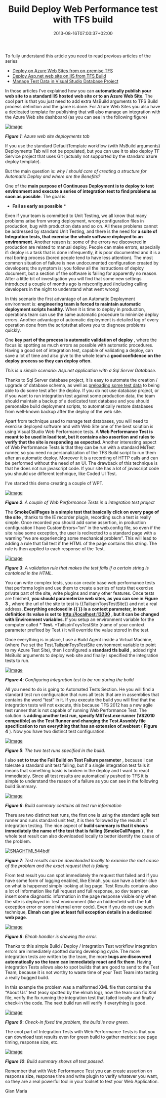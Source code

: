 ﻿---
title: "Build Deploy Web Performance test with TFS build"
description: ""
date: 2013-08-16T07:00:37+02:00
draft: false
tags: [Continuous Deployment]
categories: [Tfs]
---
To fully understand this article you need to read previous articles of the series

- [Deploy on Azure Web Sites from on-premise TFS](http://www.codewrecks.com/blog/index.php/2013/07/05/deploying-on-azure-web-sites-from-on-premise-tfs/)
- [Deploy Asp.net web site on IIS from TFS Build](http://www.codewrecks.com/blog/index.php/2013/08/01/deploy-asp-net-web-site-on-iis-from-tfs-build/)
- [Manage Test Data in Visual Studio Database Project](http://www.codewrecks.com/blog/index.php/2013/08/05/manage-test-data-in-visual-studio-database-project/)

In those articles I’ve explained how you can  **automatically publish your web site to a standard IIS hosted web site or to an Azure Web Site**. The cool part is that you just need to add extra MsBuild arguments to TFS Build process definition and the game is done. For Azure Web Sites you also have a dedicated template for publishing that will also manage an integration with the Azure Web site dashboard (as you can see in the following figure)

[![image](https://www.codewrecks.com/blog/wp-content/uploads/2013/08/image_thumb11.png "image")](https://www.codewrecks.com/blog/wp-content/uploads/2013/08/image11.png)

 ***Figure 1***: *Azure web site deployments tab*

If you use the standard DefaultTemplate workflow (with MsBuild arguments) Deployments Tab will not be populated, but you can use it to also deploy TF Service project that uses Git (actually not supported by the standard azure deploy template).

But the main question is: *why I should care of creating a structure for Automatic Deploy and where are the Benefits?*

One of the  **main purpose of Continuous Deployment is to deploy to test environment and execute a series of integration test to find problems as soon as possible**. The goal is:

* **Fail as early as possible** *

Even if your team is committed to Unit Testing, we all know that many problems arise from wrong deployment, wrong configuration files in production, bug with production data and so on. All these problems cannot be addressed by standard Unit Testing, and there is the need for  **a suite of Integration tests, that exercise the whole software deployed to an environment**. Another reason is: some of the errors we discovered in production are related to manual deploy. People can make errors, especially if: deploy is a task that is done infrequently, it is poor documented and it is a real boring process (bored people tend to have less attention). The most common situation of failure is new undocumented configuration created by developers; the symptom is: you follow all the instructions of deploy document, but a section of the software is failing for apparently no reason. After a little bit of investigation you will find that some new settings introduced a couple of months ago is misconfigured (including calling developers in the night to understand what went wrong)

In this scenario the first advantage of an Automatic Deployment environment is:  **engineering team is forced to maintain automatic deployment scripts healthy.** When it is time to deploy in production, operations team can use the same automatic procedure to minimize deploy errors. Another advantage of automatic deployment is detailed log of every operation done from the scriptsthat allows you to diagnose problems quickly.

One  **key part of the process is automatic validation of deploy** , where the focus is: spotting as much errors as possible with automatic procedures. Having a good set of integration test, capable of validating a deploy, can save a lot of time and also give to the whole team a **good confidence on the deploy process so they can deploy often**.

*This is a simple scenario: Asp.net application with a Sql Server Database.*

Thanks to Sql Server database project, it is easy to automate the creation / upgrade of database schema, as well as [preloading some test data](http://www.codewrecks.com/blog/index.php/2013/08/05/manage-test-data-in-visual-studio-database-project/) to being able to do some test after the deploy. If you do not use database project, or if you want to run integration test against some production data, the team should maintain a backup of a dedicated test database and you should personalize build deployment scripts, to automatically restore databases from well-known backup after the deploy of the web site.

Apart from technique used to manage test databases, you will need to exercise deployed software and with Web Site one of the best solution is using Visual Studio Web Performance tests. A  **Web Performance Test is meant to be used in load test, but it contains also assertion and rules to verify that the site is responding as expected**. Another interesting aspect of Web Performance Tests is that they can be run with a standard MsTest runner, so you need no personalization of the TFS Build script to run them after an automatic deploy. Moreover it is a recording of HTTP calls and can be performed without the need of an UI. The drawback of this technique is that he does not run javascript code. If your site has a lot of javascript code you should use different technique, like Coded UI Test.

I’ve started this demo creating a couple of WPT.

[![image](https://www.codewrecks.com/blog/wp-content/uploads/2013/08/image_thumb12.png "image")](https://www.codewrecks.com/blog/wp-content/uploads/2013/08/image12.png)

 ***Figure 2***: *A couple of Web Performance Tests in a integration test project*

The  **SmokeCallPages is a simple test that basically click on every page of the site** , thanks to the IE recorder plugin, recording such a test is really simple. Once recorded you should add some assertion, in production configuration I have CustomErrors=”on” in the web.config file, so even if the site raise some exception, the user is redirected to a standard page with a warning “we are experiencing some mechanical problem”. This will lead to adding a rule that fail test if the HTML of the page contains this string. The rule is then applied to each response of the Test.

[![image](https://www.codewrecks.com/blog/wp-content/uploads/2013/08/image_thumb13.png "image")](https://www.codewrecks.com/blog/wp-content/uploads/2013/08/image13.png)

 ***Figure 3***: *A validation rule that makes the test fails if a certain string is contained in the HTML.*

You can write complex tests, you can create base web performance tests that performs login and use them to create a series of tests that exercise private part of the site, write plugins and many other features. Once tests are finished,  **you should parameterize web sites, as you can see in Figure 3** , where the url of the site to test is {{TailspinToysTestSite}} and not a real address.  **Everything enclosed in {{ }} is a context parameter, in test definition its value is set to** [**http://localhost:13230**](http://localhost:13230) **, but it can be changed with Environment variables**. If you setup an environment variable for the computer called * **Test.** *TailspinToysTestSite (name of your context parameter prefixed by Test.) it will override the value stored in the test.

Once everything is in place, I use a Build Agent inside a Virtual Machine, (where I’ve set the Test.TailspinToysTestSite environment variable to point to my Azure Test Site), then I configured a  **standard tfs build** , added right MsBuild arguments to deploy web site and finally I specified the integration tests to run.

[![image](https://www.codewrecks.com/blog/wp-content/uploads/2013/08/image_thumb14.png "image")](https://www.codewrecks.com/blog/wp-content/uploads/2013/08/image14.png)

 ***Figure 4***: *Configuring integration test to be run during the build*

All you need to do is going to Automated Tests Section. He you will find a standard test run configuration that runs all tests that are in assemblies that contains the word “test” in it. If you execute the build you will find that the integration tests will not execute, this because TFS 2012 has a new agile test runner that is not capable of running Web Performance Test. The solution is  **adding another test run, specify MSTest.exe runner (VS2010 compatible) as the Test Runner and changing the Test Assmbly file specification to run everything that has an extension of.webtest** ( **Figure 4** ). Now you have two distinct test configuration.

[![image](https://www.codewrecks.com/blog/wp-content/uploads/2013/08/image_thumb15.png "image")](https://www.codewrecks.com/blog/wp-content/uploads/2013/08/image15.png)

 ***Figure 5***: *The two test runs specified in the build.*

I also **set to true the Fail Build on Test Failure parameter** , because I can tolerate a standard unit test failing, but if a single integration test fails it means that something basic is broken in the deploy and I want to react immediately. Since all test results are automatically pushed to TFS it is simple to understand the reason of a failure as you can see in the following build Summary.

[![image](https://www.codewrecks.com/blog/wp-content/uploads/2013/08/image_thumb7.png "image")](https://www.codewrecks.com/blog/wp-content/uploads/2013/08/image7.png)

 ***Figure 6***: *Build summary contains all test run information*

There are two distinct test runs, the first one is using the standard agile test runner and runs standard unit test, it is then followed by the results of integration testing. The nice aspect of **build summary is that it shows immediately the name of the test that is failing (SmokeCallPages )** , the whole test result can also downloaded locally to better identify the cause of the problem.

[![SNAGHTML544bdf](https://www.codewrecks.com/blog/wp-content/uploads/2013/08/SNAGHTML544bdf_thumb.png "SNAGHTML544bdf")](https://www.codewrecks.com/blog/wp-content/uploads/2013/08/SNAGHTML544bdf.png)

 ***Figure 7***: *Test results can be downloaded locally to examine the root cause of the problem and the exact request that is failing.*

From test result you can spot immediately the request that failed and if you have some form of logging enabled, like Elmah, you can have a better clue on what is happened simply looking at log page. Test Results contains also a lot of information like full request and full response, so dev team can insert some diagnostic information in the page response visible only when the site is deployed in Test environment (like an hiddenfield with the full exception error or some internal error code). Even if you do not use such technique,  **Elmah can give at least full exception details in a dedicated web page**.

[![image](https://www.codewrecks.com/blog/wp-content/uploads/2013/08/image_thumb8.png "image")](https://www.codewrecks.com/blog/wp-content/uploads/2013/08/image8.png)

 ***Figure 8***: *Elmah handler is showing the error.*

Thanks to this simple Build / Deploy / Integration Test workflow integration errors are immediately spotted during developing cycle. The more integration tests are written by the team, the more  **bugs are discovered automatically so the team can immediately react and fix them**. Having integration Tests allows also to spot builds that are good to send to the Test Team, because it is not worthy to waste time of your Test Team into testing a really bugged build.

In this example the problem was a malformed XML file that contains the “About Us” text (easy spotted by the elmah log), now the team can fix Xml file, verify the fix running the integration test that failed locally and finally check-in the code. The next build run will verify if everything is good.

[![image](https://www.codewrecks.com/blog/wp-content/uploads/2013/08/image_thumb9.png "image")](https://www.codewrecks.com/blog/wp-content/uploads/2013/08/image9.png)

 ***Figure 9***: *Check-in fixed the problem, the build is now green.*

The cool part of Integration Tests with Web Performance Tests is that you can download test results even for green build to gather metrics: see page timing, response size, etc.

[![image](https://www.codewrecks.com/blog/wp-content/uploads/2013/08/image_thumb10.png "image")](https://www.codewrecks.com/blog/wp-content/uploads/2013/08/image10.png)

 ***Figure 10***: *Build summary shows all test passed.*

Remember that with Web Performance Test you can create assertion on response size, response time and write plugin to verify whatever you want, so they are a real powerful tool in your toolset to test your Web Application.

Gian Maria

